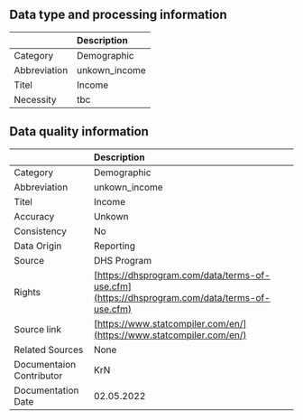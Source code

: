 ## Data type and processing information 

|              | Description   |
|:-------------|:--------------|
| Category     | Demographic   |
| Abbreviation | unkown_income |
| Titel        | Income        |
| Necessity    | tbc           |

## Data quality information 

|                          | Description                                                                                  |
|:-------------------------|:---------------------------------------------------------------------------------------------|
| Category                 | Demographic                                                                                  |
| Abbreviation             | unkown_income                                                                                |
| Titel                    | Income                                                                                       |
| Accuracy                 | Unkown                                                                                       |
| Consistency              | No                                                                                           |
| Data Origin              | Reporting                                                                                    |
| Source                   | DHS Program                                                                                  |
| Rights                   | [https://dhsprogram.com/data/terms-of-use.cfm](https://dhsprogram.com/data/terms-of-use.cfm) |
| Source link              | [https://www.statcompiler.com/en/](https://www.statcompiler.com/en/)                         |
| Related Sources          | None                                                                                         |
| Documentaion Contributor | KrN                                                                                          |
| Documentation Date       | 02.05.2022                                                                                   |